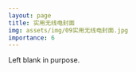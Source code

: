 ```yaml
---
layout: page
title: 实用无线电封面
img: assets/img/09实用无线电封面.jpg
importance: 6
---
```


Left blank in purpose.
